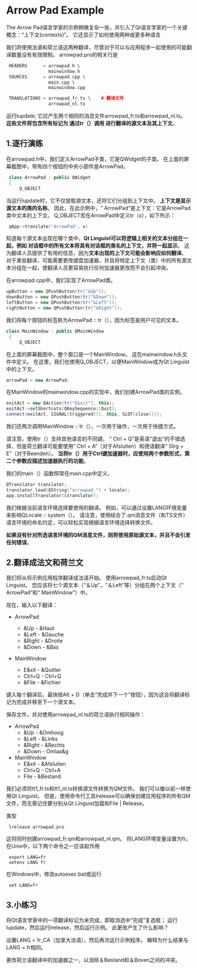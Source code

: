 # Arrow Pad Example

The Arrow Pad语言学家的示例稍微复杂一些，并引入了Qt语言学家的一个关键概念：“上下文(contexts)”。 它还显示了如何使用两种或更多种语言

我们将使用法语和荷兰语这两种翻译，尽管对于可以与应用程序一起使用的可能翻译数量没有有效限制。 arrowpad.pro的相关行是

```c++
 HEADERS      = arrowpad.h \
                mainwindow.h
 SOURCES      = arrowpad.cpp \
                main.cpp \
                mainwindow.cpp

 TRANSLATIONS = arrowpad_fr.ts \	# 翻译文件
                arrowpad_nl.ts
```

运行lupdate; 它应产生两个相同的消息文件arrowpad_fr.ts和arrowpad_nl.ts。 **这些文件将包含所有标记为 通过tr（）调用 进行翻译的源文本及其上下文**。

## 1.逐行演练

在arrowpad.h中，我们定义ArrowPad子类，它是QWidget的子类。 在上面的屏幕截图中，带有四个按钮的中央小部件是ArrowPad。

```c++
 class ArrowPad : public QWidget
 {
     Q_OBJECT
```

当运行lupdate时，它不仅提取源文本，还将它们分组到上下文中。 **上下文是显示源文本的类的名称**。 因此，在此示例中，“ ArrowPad”是上下文：它是ArrowPad类中文本的上下文。 Q_OBJECT宏在ArrowPad中定义tr（x），如下所示：

```c++
 qApp->translate("ArrowPad", x)
```

知道每个源文本出现在哪个类中，**Qt Linguist可以将逻辑上相关的文本分组在一起，例如 对话框中的所有文本将具有对话框的类名的上下文，并将一起显示**。 这为翻译人员提供了有用的信息，因为**文本出现的上下文可能会影响应如何翻译**。 对于某些翻译，可能需要更改键盘加速器，并且将特定上下文（类）中的所有源文本分组在一起，使翻译人员更容易执行任何加速器更改而不会引起冲突。

在arrowpad.cpp中，我们实现了ArrowPad类。

```c++
upButton = new QPushButton(tr("&Up"));
downButton = new QPushButton(tr("&Down"));
leftButton = new QPushButton(tr("&Left"));
rightButton = new QPushButton(tr("&Right"));
```
我们将每个按钮的标签称为ArrowPad :: tr（），因为标签是用户可见的文本。

```c++
class MainWindow : public QMainWindow
 {
     Q_OBJECT
```

在上面的屏幕截图中，整个窗口是一个MainWindow。 这在mainwindow.h头文件中定义。 在这里，我们也使用Q_OBJECT，以便MainWindow成为Qt Linguist中的上下文。

```c++
arrowPad = new ArrowPad;
```

在MainWindow的mainwindow.cpp的实现中，我们创建ArrowPad类的实例。

```c++
exitAct = new QAction(tr("E&xit"), this);
exitAct->setShortcuts(QKeySequence::Quit);
connect(exitAct, SIGNAL(triggered()), this, SLOT(close()));
```

我们还两次调用MainWindow :: tr（），一次用于操作，一次用于快捷方式。

请注意，使用tr（）支持其他语言的不同键。 “ Ctrl + Q”是英语“退出”的不错选择，但是荷兰翻译可能要使用“ Ctrl + A”（对于Afsluiten）和德语翻译“ Strg + E”（对于Beenden）。 **当将tr（）用于Ctrl键加速器时，应使用两个参数形式，第二个参数应描述加速器执行的功能**。

我们的main（）函数照常在main.cpp中定义。

```c++
QTranslator translator;
translator.load(QString("arrowpad_") + locale);
app.installTranslator(&translator);
```

我们根据当前语言环境选择要使用的翻译。 例如，可以通过设置LANG环境变量来影响QLocale :: system（）。 请注意，使用结合了.qm消息文件（和TS文件）语言环境的命名约定，可以轻松实现根据语言环境选择转换文件。

**如果没有针对所选语言环境的QM消息文件，则将使用原始源文本，并且不会引发任何错误**。

## 2.翻译成法文和荷兰文

我们将从将示例应用程序翻译成法语开始。 使用arrowpad_fr.ts启动Qt Linguist。 您应该将七个源文本（“＆Up”，“＆Left”等）分组在两个上下文（“ ArrowPad”和“ MainWindow”）中。

现在，输入以下翻译：

- ArrowPad
  - &Up - &Haut
  - &Left - &Gauche
  - &Right - &Droite
  - &Down - &Bas

- MainWindow
  - E&xit - &Quitter
  - Ctrl+Q - Ctrl+Q
  - &File - &Fichier

键入每个翻译后，最快按Alt + D（单击“完成并下一个”按钮），因为这会将翻译标记为完成并移至下一个源文本。

保存文件，并对使用arrowpad_nl.ts的荷兰语执行相同操作：

- ArrowPad
  - &Up - &Omhoog
  - &Left - &Links
  - &Right - &Rechts
  - &Down - Omlaa&g
- MainWindow
  - E&xit - &Afsluiten
  - Ctrl+Q - Ctrl+A
  - File - &Bestand

我们必须将tt1_fr.ts和tt1_nl.ts转换源文件转换为QM文件。 我们可以像以前一样使用Qt Linguist。 但是，使用命令行工具lrelease可以确保创建应用程序的所有QM文件，而无需记住要分别从Qt Linguist加载和File | Release。

类型

```
 lrelease arrowpad.pro
```

这将同时创建arrowpad_fr.qm和arrowpad_nl.qm。 将LANG环境变量设置为fr。 在Unix中，以下两个命令之一应该起作用

```
 export LANG=fr
 setenv LANG fr
```

在Windows中，修改autoexec.bat或运行

```
 set LANG=fr
```

## 3.小练习

将Qt语言学家中的一项翻译标记为未完成，即取消选中“完成”复选框； 运行lupdate，然后运行lrelease，然后运行示例。 此更改产生了什么影响？

设置LANG = fr_CA（加拿大法语），然后再次运行示例程序。 解释为什么结果与LANG = fr相同。

更改荷兰语翻译中的加速器之一，以消除＆Bestand和＆Boven之间的冲突。